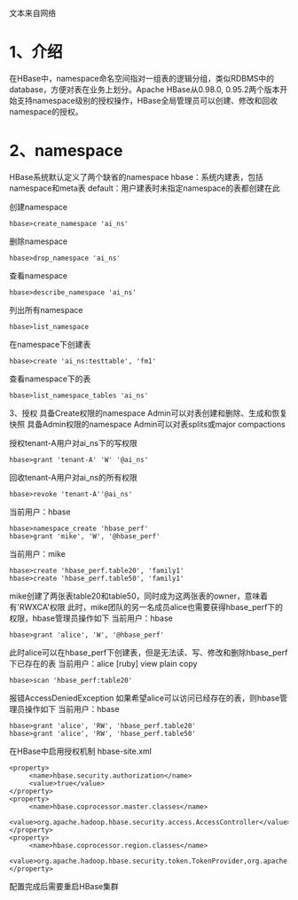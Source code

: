 文本来自网络
# 1、介绍
在HBase中，namespace命名空间指对一组表的逻辑分组，类似RDBMS中的database，方便对表在业务上划分。Apache HBase从0.98.0, 0.95.2两个版本开始支持namespace级别的授权操作，HBase全局管理员可以创建、修改和回收namespace的授权。

# 2、namespace

HBase系统默认定义了两个缺省的namespace
hbase：系统内建表，包括namespace和meta表
default：用户建表时未指定namespace的表都创建在此

创建namespace

```
hbase>create_namespace 'ai_ns' 
```
 
删除namespace
```
hbase>drop_namespace 'ai_ns'  
```

查看namespace
```
hbase>describe_namespace 'ai_ns'  
```

列出所有namespace
```
hbase>list_namespace
```
  
在namespace下创建表
```
hbase>create 'ai_ns:testtable', 'fm1' 
```
 
查看namespace下的表
```
hbase>list_namespace_tables 'ai_ns'  
```


3、授权
具备Create权限的namespace Admin可以对表创建和删除、生成和恢复快照
具备Admin权限的namespace Admin可以对表splits或major compactions

授权tenant-A用户对ai_ns下的写权限

```
hbase>grant 'tenant-A' 'W' '@ai_ns' 
```
 
回收tenant-A用户对ai_ns的所有权限
```
hbase>revoke 'tenant-A''@ai_ns'  
```

当前用户：hbase
```aidl
hbase>namespace_create 'hbase_perf'  
hbase>grant 'mike', 'W', '@hbase_perf'  
```


当前用户：mike
```
hbase>create 'hbase_perf.table20', 'family1'  
hbase>create 'hbase_perf.table50', 'family1'  
```

mike创建了两张表table20和table50，同时成为这两张表的owner，意味着有'RWXCA'权限
此时，mike团队的另一名成员alice也需要获得hbase_perf下的权限，hbase管理员操作如下
当前用户：hbase
```
hbase>grant 'alice', 'W', '@hbase_perf'  
```


此时alice可以在hbase_perf下创建表，但是无法读、写、修改和删除hbase_perf下已存在的表
当前用户：alice
[ruby] view plain copy
```
hbase>scan 'hbase_perf:table20'
```
  
报错AccessDeniedException
如果希望alice可以访问已经存在的表，则hbase管理员操作如下
当前用户：hbase
```
hbase>grant 'alice', 'RW', 'hbase_perf.table20'  
hbase>grant 'alice', 'RW', 'hbase_perf.table50'
```

在HBase中启用授权机制
hbase-site.xml
```
<property>  
     <name>hbase.security.authorization</name>  
     <value>true</value>  
</property>  
<property>  
     <name>hbase.coprocessor.master.classes</name>  
     <value>org.apache.hadoop.hbase.security.access.AccessController</value>  
</property>  
<property>  
     <name>hbase.coprocessor.region.classes</name>  
     <value>org.apache.hadoop.hbase.security.token.TokenProvider,org.apache.hadoop.hbase.security.access.AccessController</value>  
</property> 
```
 
配置完成后需要重启HBase集群